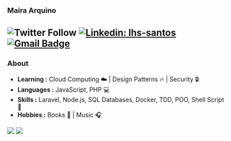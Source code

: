 
### Maira Arquino 

![Twitter Follow](https://img.shields.io/twitter/follow/maiarquino_dev?label=Maira%20Arquino)
[![Linkedin: lhs-santos](https://img.shields.io/badge/-Ma%C3%ADra%20Arquino-blue?style=flat-square&logo=Linkedin&logoColor=white&https://www.linkedin.com/in/mairaarquino/)](https://www.linkedin.com/in/mairaarquino/)
[![Gmail Badge](https://img.shields.io/badge/-maira.arquiino@gmail.com-c14438?style=flat-square&logo=Gmail&logoColor=white&link=mailto:maira.arquiino@gmail.com)](mailto:maira.arquiino@gmail.com)
---------------------------------------------------------------------------------------------------------------------------------------------------------------------------------
### About
 -  **Learning :** Cloud Computing :cloud: | Design Patterns :fire: | Security :lock:	
 -  **Languages :** JavaScript, PHP :computer:
 -  **Skills :** Laravel, Node.js, SQL Databases, Docker, TDD, POO, Shell Script :gem:
 -  **Hobbies :** Books :book: | Music :headphones:
 
[![](https://github-readme-stats.vercel.app/api/top-langs/?username=mairaarquino&layout=compact)](https://github.com/anuraghazra/github-readme-stats)  [![](https://github-readme-stats.vercel.app/api?username=mairaarquino&show_icons=true&count_private=true&layout=compact)](https://github.com/anuraghazra/github-readme-stats)
